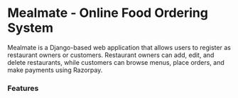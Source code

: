 <h1>Mealmate - Online Food Ordering System</h1>
Mealmate is a Django-based web application that allows users to register as restaurant owners or customers. Restaurant owners can add, edit, and delete restaurants, while customers can browse menus, place orders, and make payments using Razorpay.
<h3>Features</h3>
